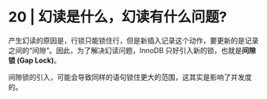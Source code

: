 # 20 | 幻读是什么，幻读有什么问题?

产生幻读的原因是，行锁只能锁住行，但是新插入记录这个动作，要更新的是记录之间的“间隙”。因此，为了解决幻读问题，InnoDB 只好引入新的锁，也就是**间隙锁 (Gap Lock)**。

间隙锁的引入，可能会导致同样的语句锁住更大的范围，这其实是影响了并发度的。